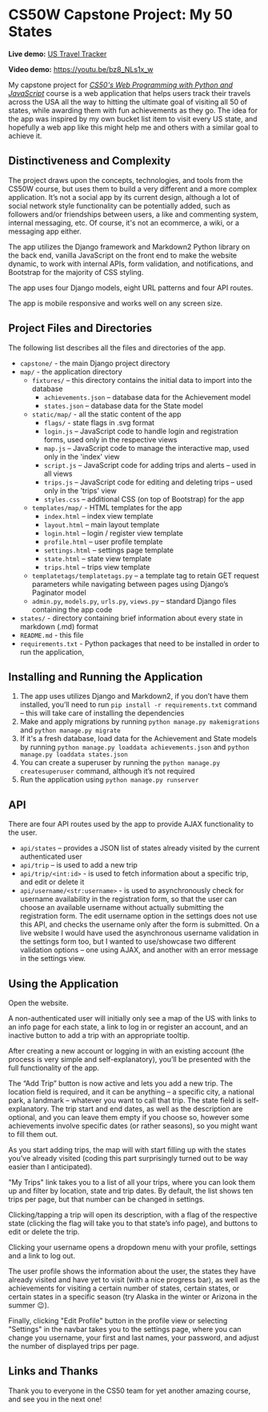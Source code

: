# CS50W Capstone Project: My 50 States

**Live demo:** [US Travel Tracker](https://travel-tracker.asatrian.com/)

**Video demo:** https://youtu.be/bz8_NLs1x_w

My capstone project for [*CS50's Web Programming with Python and JavaScript*](https://www.edx.org/course/cs50s-web-programming-with-python-and-javascript) course is a web application that helps users track their travels across the USA all the way to hitting the ultimate goal of visiting all 50 of states, while awarding them with fun achievements as they go. The idea for the app was inspired by my own bucket list item to visit every US state, and hopefully a web app like this might help me and others with a similar goal to achieve it.

## Distinctiveness and Complexity

The project draws upon the concepts, technologies, and tools from the CS50W course, but uses them to build a very different and a more complex application. It’s not a social app by its current design, although a lot of social network style functionality can be potentially added, such as followers and/or friendships between users, a like and commenting system, internal messaging, etc. Of course, it's not an ecommerce, a wiki, or a messaging app either.

The app utilizes the Django framework and Markdown2 Python library on the back end, vanilla JavaScript on the front end to make the website dynamic, to work with internal APIs, form validation, and notifications, and Bootstrap for the majority of CSS styling.

The app uses four Django models, eight URL patterns and four API routes.

The app is mobile responsive and works well on any screen size.

## Project Files and Directories

The following list describes all the files and directories of the app.

- `capstone/` - the main Django project directory
- `map/` - the application directory
    - `fixtures/` – this directory contains the initial data to import into the database
        - `achievements.json` – database data for the Achievement model
        - `states.json` – database data for the State model
    - `static/map/` - all the static content of the app
        - `flags/` - state flags in .svg format
        - `login.js` – JavaScript code to handle login and registration forms, used only in the respective views
        - `map.js` – JavaScript code to manage the interactive map, used only in the 'index' view
        - `script.js` – JavaScript code for adding trips and alerts – used in all views
        - `trips.js` – JavaScript code for editing and deleting trips – used only in the 'trips' view
        - `styles.css` – additional CSS (on top of Bootstrap) for the app
    - `templates/map/` - HTML templates for the app
        - `index.html` – index view template
        - `layout.html` – main layout template
        - `login.html` – login / register view template
        - `profile.html` – user profile template
        - `settings.html` – settings page template
        - `state.html` – state view template
        - `trips.html` – trips view template
    - `templatetags/templatetags.py` – a template tag to retain GET request parameters while navigating between pages using Django’s Paginator model
    - `admin.py`, `models.py`, `urls.py`, `views.py` – standard Django files containing the app code
- `states/` - directory containing brief information about every state in markdown (.md) format
- `README.md` - this file
- `requirements.txt` - Python packages that need to be installed in order to run the application,

## Installing and Running the Application

1. The app uses utilizes Django and Markdown2, if you don’t have them installed, you’ll need to run `pip install -r requirements.txt` command – this will take care of installing the dependencies
2. Make and apply migrations by running `python manage.py makemigrations` and `python manage.py migrate`
3. If it's a fresh database, load data for the Achievement and State models by running `python manage.py loaddata achievements.json` and `python manage.py loaddata states.json`
4. You can create a superuser by running the `python manage.py createsuperuser` command, although it’s not required
5. Run the application using `python manage.py runserver`

## API

There are four API routes used by the app to provide AJAX functionality to the user.

- `api/states` – provides a JSON list of states already visited by the current authenticated user
- `api/trip` – is used to add a new trip
- `api/trip/<int:id>` - is used to fetch information about a specific trip, and edit or delete it
- `api/username/<str:username>` - is used to asynchronously check for username availability in the registration form, so that the user can choose an available username without actually submitting the registration form. The edit username option in the settings does not use this API, and checks the username only after the form is submitted. On a live website I would have used the asynchronous username validation in the settings form too, but I wanted to use/showcase two different validation options – one using AJAX, and another with an error message in the settings view.

## Using the Application

Open the website.

A non-authenticated user will initially only see a map of the US with links to an info page for each state, a link to log in or register an account, and an inactive button to add a trip with an appropriate tooltip.

After creating a new account or logging in with an existing account (the process is very simple and self-explanatory), you’ll be presented with the full functionality of the app.

The “Add Trip” button is now active and lets you add a new trip. The location field is required, and it can be anything – a specific city, a national park, a landmark – whatever you want to call that trip. The state field is self-explanatory. The trip start and end dates, as well as the description are optional, and you can leave them empty if you choose so, however some achievements involve specific dates (or rather seasons), so you might want to fill them out.

As you start adding trips, the map will with start filling up with the states you’ve already visited (coding this part surprisingly turned out to be way easier than I anticipated).

"My Trips" link takes you to a list of all your trips, where you can look them up and filter by location, state and trip dates. By default, the list shows ten trips per page, but that number can be changed in settings.

Clicking/tapping a trip will open its description, with a flag of the respective state (clicking the flag will take you to that state’s info page), and buttons to edit or delete the trip.

Clicking your username opens a dropdown menu with your profile, settings and a link to log out.

The user profile shows the information about the user, the states they have already visited and have yet to visit (with a nice progress bar), as well as the achievements for visiting a certain number of states, certain states, or certain states in a specific season (try Alaska in the winter or Arizona in the summer 😉).

Finally, clicking "Edit Profile" button in the profile view or selecting "Settings" in the navbar takes you to the settings page, where you can change you username, your first and last names, your password, and adjust the number of displayed trips per page.

## Links and Thanks

Thank you to everyone in the CS50 team for yet another amazing course, and see you in the next one!
